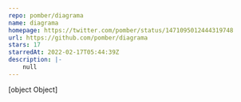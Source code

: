 ```yaml
---
repo: pomber/diagrama
name: diagrama
homepage: https://twitter.com/pomber/status/1471095012444319748
url: https://github.com/pomber/diagrama
stars: 17
starredAt: 2022-02-17T05:44:39Z
description: |-
    null
---
```


[object Object]
